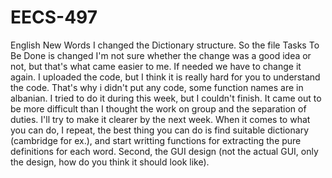 # EECS-497
English New Words
I changed the Dictionary structure. So the file Tasks To Be Done is changed
I'm not sure whether the change was a good idea or not, but that's what came easier to me. If needed we have to change it again.
I uploaded the code, but I think it is really hard for you to understand the code. That's why i didn't put any code, some function names are in albanian. I tried to do it during this week, but I couldn't finish. 
It came out to be more difficult than I thought the work on group and the separation of duties. I'll try to make it clearer by the next week.
When it comes to what you can do, I repeat, the best thing you can do is find suitable dictionary (cambridge for ex.), and start writting functions for extracting the pure definitions for each word. 
Second, the GUI design (not the actual GUI, only the design, how do you think it should look like).
